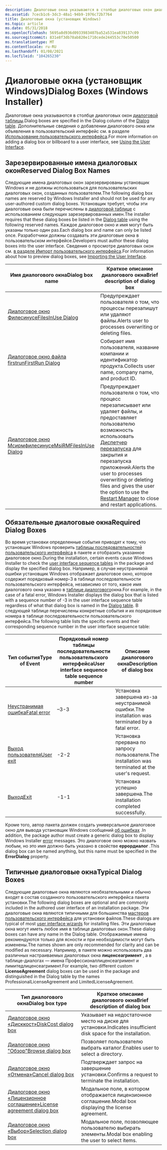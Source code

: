 ```yaml
---
description: Диалоговые окна указываются в столбце диалоговых окон диалоговой таблицы. Дополнительные сведения о добавлении диалогового окна или объявления в пользовательский интерфейс см. в разделе Использование пользовательского интерфейса.
ms.assetid: 7cecb1c6-3dc3-48a1-94b9-1976c72b7764
title: Диалоговые окна (установщик Windows)
ms.topic: article
ms.date: 05/31/2018
ms.openlocfilehash: 5695a8d936d0933983407ba52a531ea839137c09
ms.sourcegitcommit: 831e8f3db78ab820e1710cede244553c70e50500
ms.translationtype: MT
ms.contentlocale: ru-RU
ms.lasthandoff: 01/08/2021
ms.locfileid: "104265230"
---
```

# <a name="dialog-boxes-windows-installer"></a><span data-ttu-id="261bb-104">Диалоговые окна (установщик Windows)</span><span class="sxs-lookup"><span data-stu-id="261bb-104">Dialog Boxes (Windows Installer)</span></span>

<span data-ttu-id="261bb-105">Диалоговые окна указываются в столбце диалоговых окон [диалоговой таблицы](dialog-table.md).</span><span class="sxs-lookup"><span data-stu-id="261bb-105">Dialog boxes are specified in the Dialog column of the [Dialog table](dialog-table.md).</span></span> <span data-ttu-id="261bb-106">Дополнительные сведения о добавлении диалогового окна или объявления в пользовательский интерфейс см. в разделе [Использование пользовательского интерфейса](using-the-user-interface.md).</span><span class="sxs-lookup"><span data-stu-id="261bb-106">For more information on adding a dialog box or billboard to a user interface, see [Using the User Interface](using-the-user-interface.md).</span></span>

## <a name="reserved-dialog-box-names"></a><span data-ttu-id="261bb-107">Зарезервированные имена диалоговых окон</span><span class="sxs-lookup"><span data-stu-id="261bb-107">Reserved Dialog Box Names</span></span>

<span data-ttu-id="261bb-108">Следующие имена диалоговых окон зарезервированы установщик Windows и не должны использоваться для пользовательских диалоговых окон, созданных пользователем.</span><span class="sxs-lookup"><span data-stu-id="261bb-108">The following dialog box names are reserved by Windows Installer and should not be used for any user-authored custom dialog boxes.</span></span> <span data-ttu-id="261bb-109">Установщик требует, чтобы эти диалоговые окна были перечислены в [диалоговой таблице](dialog-table.md) с использованием следующих зарезервированных имен.</span><span class="sxs-lookup"><span data-stu-id="261bb-109">The installer requires that these dialog boxes be listed in the [Dialog table](dialog-table.md) using the following reserved names.</span></span> <span data-ttu-id="261bb-110">Каждое диалоговое окно и имя могут быть указаны только один раз.</span><span class="sxs-lookup"><span data-stu-id="261bb-110">Each dialog box and name can only be listed once.</span></span> <span data-ttu-id="261bb-111">Разработчики должны создавать эти диалоговые окна в пользовательском интерфейсе.</span><span class="sxs-lookup"><span data-stu-id="261bb-111">Developers must author these dialog boxes into the user interface.</span></span> <span data-ttu-id="261bb-112">Сведения о просмотре диалоговых окон см. [в разделе Импорт пользовательского интерфейса](importing-the-user-interface.md).</span><span class="sxs-lookup"><span data-stu-id="261bb-112">For information about how to preview dialog boxes, see [Importing the User Interface](importing-the-user-interface.md).</span></span>



| <span data-ttu-id="261bb-113">Имя диалогового окна</span><span class="sxs-lookup"><span data-stu-id="261bb-113">Dialog box name</span></span>                                      | <span data-ttu-id="261bb-114">Краткое описание диалогового окна</span><span class="sxs-lookup"><span data-stu-id="261bb-114">Brief description of dialog box</span></span>                                                                                                                                         |
|------------------------------------------------------|-------------------------------------------------------------------------------------------------------------------------------------------------------------------------|
| [<span data-ttu-id="261bb-115">Диалоговое окно Филесинусе</span><span class="sxs-lookup"><span data-stu-id="261bb-115">FilesInUse Dialog</span></span>](filesinuse-dialog.md)           | <span data-ttu-id="261bb-116">Предупреждает пользователя о том, что процессы перезапишут или удаляют файлы.</span><span class="sxs-lookup"><span data-stu-id="261bb-116">Alerts user to processes overwriting or deleting files.</span></span>                                                                                                                 |
| [<span data-ttu-id="261bb-117">Диалоговое окно файла firstrun</span><span class="sxs-lookup"><span data-stu-id="261bb-117">FirstRun Dialog</span></span>](firstrun-dialog.md)               | <span data-ttu-id="261bb-118">Собирает имя пользователя, название компании и идентификатор продукта.</span><span class="sxs-lookup"><span data-stu-id="261bb-118">Collects user name, company name, and product ID.</span></span>                                                                                                                       |
| [<span data-ttu-id="261bb-119">Диалоговое окно Мсирмфилесинусе</span><span class="sxs-lookup"><span data-stu-id="261bb-119">MsiRMFilesInUse Dialog</span></span>](msirmfilesinuse-dialog.md) | <span data-ttu-id="261bb-120">Предупреждает пользователя о том, что процесс перезаписывает или удаляет файлы, и предоставляет пользователю возможность использовать [Диспетчер перезапуска](/windows/desktop/RstMgr/restart-manager-portal) для закрытия и перезапуска приложений.</span><span class="sxs-lookup"><span data-stu-id="261bb-120">Alerts the user to processes overwriting or deleting files and gives the user the option to use the [Restart Manager](/windows/desktop/RstMgr/restart-manager-portal) to close and restart applications.</span></span> |



 

## <a name="required-dialog-boxes"></a><span data-ttu-id="261bb-121">Обязательные диалоговые окна</span><span class="sxs-lookup"><span data-stu-id="261bb-121">Required Dialog Boxes</span></span>

<span data-ttu-id="261bb-122">Во время установки определенные события приводят к тому, что установщик Windows проверить [таблицы последовательностей пользовательского интерфейса](using-a-sequence-table.md) в пакете и отобразить указанное диалоговое окно.</span><span class="sxs-lookup"><span data-stu-id="261bb-122">During the installation, certain events cause Windows Installer to check the [user interface sequence tables](using-a-sequence-table.md) in the package and display the specified dialog box.</span></span> <span data-ttu-id="261bb-123">Например, в случае неустранимой ошибки установщик Windows отображает диалоговое окно, которое содержит порядковый номер-3 в таблице последовательности пользовательского интерфейса, независимо от того, какое имя диалогового окна указано в [таблице диалогового](dialog-table.md)окна.</span><span class="sxs-lookup"><span data-stu-id="261bb-123">For example, in the case of a fatal error, Windows Installer displays the dialog box that is listed with a sequence number of -3 in the user interface sequence table regardless of what that dialog box is named in the [Dialog table](dialog-table.md).</span></span> <span data-ttu-id="261bb-124">В следующей таблице перечислены конкретные события и их порядковые номера в таблице последовательности пользовательского интерфейса.</span><span class="sxs-lookup"><span data-stu-id="261bb-124">The following table lists the specific events and their corresponding sequence number in the user interface sequence table:</span></span>



| <span data-ttu-id="261bb-125">Тип события</span><span class="sxs-lookup"><span data-stu-id="261bb-125">Type of Event</span></span>                        | <span data-ttu-id="261bb-126">Порядковый номер таблицы последовательности пользовательского интерфейса</span><span class="sxs-lookup"><span data-stu-id="261bb-126">User interface sequence table sequence number</span></span> | <span data-ttu-id="261bb-127">Описание диалогового окна</span><span class="sxs-lookup"><span data-stu-id="261bb-127">Description of dialog box</span></span>                              |
|--------------------------------------|-----------------------------------------------|--------------------------------------------------------|
| [<span data-ttu-id="261bb-128">Неустранимая ошибка</span><span class="sxs-lookup"><span data-stu-id="261bb-128">Fatal error</span></span>](fatalerror-dialog.md) | <span data-ttu-id="261bb-129">–3</span><span class="sxs-lookup"><span data-stu-id="261bb-129">-3</span></span>                                            | <span data-ttu-id="261bb-130">Установка завершена из-за неустранимой ошибки.</span><span class="sxs-lookup"><span data-stu-id="261bb-130">The installation was terminated by a fatal error.</span></span>      |
| [<span data-ttu-id="261bb-131">Выход пользователя</span><span class="sxs-lookup"><span data-stu-id="261bb-131">User exit</span></span>](userexit-dialog.md)     | <span data-ttu-id="261bb-132">-2</span><span class="sxs-lookup"><span data-stu-id="261bb-132">-2</span></span>                                            | <span data-ttu-id="261bb-133">Установка прервана по запросу пользователя.</span><span class="sxs-lookup"><span data-stu-id="261bb-133">The installation was terminated at the user's request.</span></span> |
| [<span data-ttu-id="261bb-134">Выход</span><span class="sxs-lookup"><span data-stu-id="261bb-134">Exit</span></span>](exit-dialog.md)              | <span data-ttu-id="261bb-135">-1</span><span class="sxs-lookup"><span data-stu-id="261bb-135">-1</span></span>                                            | <span data-ttu-id="261bb-136">Установка успешно завершена.</span><span class="sxs-lookup"><span data-stu-id="261bb-136">The installation completed successfully.</span></span>               |



 

<span data-ttu-id="261bb-137">Кроме того, автор пакета должен создать универсальное диалоговое окно для вывода установщик Windows сообщений [об ошибках](error-dialog.md) .</span><span class="sxs-lookup"><span data-stu-id="261bb-137">In addition, the package author must create a generic dialog box to display Windows Installer [error](error-dialog.md) messages.</span></span> <span data-ttu-id="261bb-138">Это диалоговое окно можно назвать любым, но это имя должно быть указано в свойстве **еррордиалог** .</span><span class="sxs-lookup"><span data-stu-id="261bb-138">This dialog box can be named anything, but this name must be specified in the **ErrorDialog** property.</span></span>

## <a name="typical-dialog-boxes"></a><span data-ttu-id="261bb-139">Типичные диалоговые окна</span><span class="sxs-lookup"><span data-stu-id="261bb-139">Typical Dialog Boxes</span></span>

<span data-ttu-id="261bb-140">Следующие диалоговые окна являются необязательными и обычно входят в состав созданного пользовательского интерфейса пакета установки.</span><span class="sxs-lookup"><span data-stu-id="261bb-140">The following dialog boxes are optional and are commonly included in the authored user interface of an installation package.</span></span> <span data-ttu-id="261bb-141">Эти диалоговые окна являются типичными для большинства [мастеров пользовательского интерфейса](user-interface-wizard-behavior.md) для установки файлов.</span><span class="sxs-lookup"><span data-stu-id="261bb-141">These dialogs are typical of most [user interface wizards](user-interface-wizard-behavior.md) for installing files.</span></span> <span data-ttu-id="261bb-142">Эти диалоговые окна могут иметь любое имя в таблице диалоговых окон.</span><span class="sxs-lookup"><span data-stu-id="261bb-142">These dialog boxes can have any name in the Dialog table.</span></span> <span data-ttu-id="261bb-143">Отображаемые имена рекомендуются только для ясности и при необходимости могут быть изменены.</span><span class="sxs-lookup"><span data-stu-id="261bb-143">The names shown are only recommended for clarity and can be modified as necessary.</span></span> <span data-ttu-id="261bb-144">Например, в пакете можно использовать два различных настраиваемых диалоговых окна **лиценсеагримент** , а в таблице-диалогах — имена Профессионаллиценсеагримент и лимитедлиценсеагримент.</span><span class="sxs-lookup"><span data-stu-id="261bb-144">For example, two different custom **LicenseAgreement** dialog boxes can be used in the package and distinguished in the Dialog table by the names ProfessionalLicenseAgreement and LimitedLicenseAgreement.</span></span>



| <span data-ttu-id="261bb-145">Тип диалогового окна</span><span class="sxs-lookup"><span data-stu-id="261bb-145">Dialog box type</span></span>                                             | <span data-ttu-id="261bb-146">Краткое описание диалогового окна</span><span class="sxs-lookup"><span data-stu-id="261bb-146">Brief description of dialog box</span></span>                         |
|-------------------------------------------------------------|---------------------------------------------------------|
| [<span data-ttu-id="261bb-147">Диалоговое окно «Дисккост»</span><span class="sxs-lookup"><span data-stu-id="261bb-147">DiskCost dialog box</span></span>](diskcost-dialog.md)                  | <span data-ttu-id="261bb-148">Указывает на недостаточное место на диске для установки.</span><span class="sxs-lookup"><span data-stu-id="261bb-148">Indicates insufficient disk space for the installation.</span></span> |
| [<span data-ttu-id="261bb-149">Диалоговое окно "Обзор"</span><span class="sxs-lookup"><span data-stu-id="261bb-149">Browse dialog box</span></span>](browse-dialog.md)                      | <span data-ttu-id="261bb-150">Позволяет пользователю выбрать каталог.</span><span class="sxs-lookup"><span data-stu-id="261bb-150">Enables user to select a directory.</span></span>                     |
| [<span data-ttu-id="261bb-151">Диалоговое окно «Отмена»</span><span class="sxs-lookup"><span data-stu-id="261bb-151">Cancel dialog box</span></span>](cancel-dialog.md)                      | <span data-ttu-id="261bb-152">Подтверждает запрос на завершение установки.</span><span class="sxs-lookup"><span data-stu-id="261bb-152">Confirms a request to terminate the installation.</span></span>       |
| [<span data-ttu-id="261bb-153">Диалоговое окно «Лицензионное соглашение»</span><span class="sxs-lookup"><span data-stu-id="261bb-153">License agreement dialog box</span></span>](licenseagreement-dialog.md) | <span data-ttu-id="261bb-154">Модальное поле, в котором отображается лицензионное соглашение.</span><span class="sxs-lookup"><span data-stu-id="261bb-154">Modal box displaying the license agreement.</span></span>             |
| [<span data-ttu-id="261bb-155">Диалоговое окно «Выбор»</span><span class="sxs-lookup"><span data-stu-id="261bb-155">Selection dialog box</span></span>](selection-dialog.md)                | <span data-ttu-id="261bb-156">Модальное поле, позволяющее пользователю выбирать элементы.</span><span class="sxs-lookup"><span data-stu-id="261bb-156">Modal box enabling the user to select items.</span></span>            |



 

 

 
